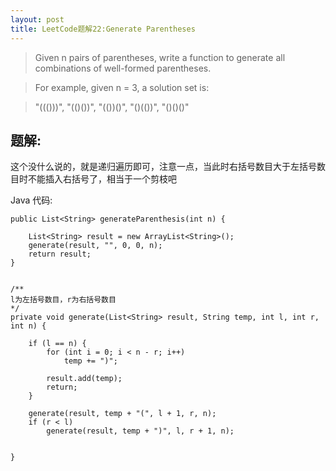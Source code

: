 ```yaml
---
layout: post
title: LeetCode题解22:Generate Parentheses
---
```


> Given n pairs of parentheses, write a function to generate all combinations of well-formed parentheses.

> For example, given n = 3, a solution set is:

> "((()))", "(()())", "(())()", "()(())", "()()()"



## 题解:
这个没什么说的，就是递归遍历即可，注意一点，当此时右括号数目大于左括号数目时不能插入右括号了，相当于一个剪枝吧

Java 代码:


	public List<String> generateParenthesis(int n) {
        
        List<String> result = new ArrayList<String>();
		generate(result, "", 0, 0, n);
		return result;
    }
    
    
    /**
	l为左括号数目，r为右括号数目
	*/
    private void generate(List<String> result, String temp, int l, int r, int n) {
		
		if (l == n) {
			for (int i = 0; i < n - r; i++)
				temp += ")";
			
			result.add(temp);
			return;
		}
		
		generate(result, temp + "(", l + 1, r, n);
		if (r < l)
			generate(result, temp + ")", l, r + 1, n);
			
		
	}